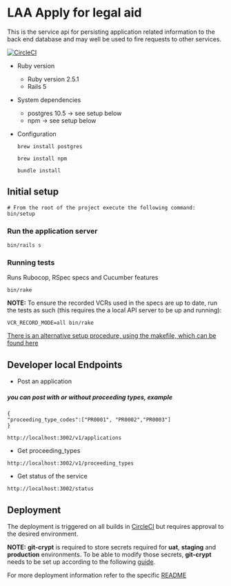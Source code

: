 # LAA Apply for legal aid

This is the service api for persisting application related information to the back end database and
may well be used to fire requests to other services.

[![CircleCI](https://circleci.com/gh/ministryofjustice/laa-apply-for-legal-aid/tree/master.svg?style=svg)](https://circleci.com/gh/ministryofjustice/laa-apply-for-legal-aid/tree/master)

* Ruby version
    * Ruby version 2.5.1
    * Rails 5

* System dependencies
    * postgres 10.5  -> see setup below
    * npm  -> see setup below

* Configuration

    ```brew install postgres```

    ```brew install npm```

    ```bundle install```

## Initial setup

```
# From the root of the project execute the following command:
bin/setup
```

### Run the application server

```
bin/rails s
```

### Running tests

Runs Rubocop, RSpec specs and Cucumber features

```
bin/rake
```

**NOTE:** To ensure the recorded VCRs used in the specs are up to date, run the tests as such (this requires the a local API server to be up and running):

```
VCR_RECORD_MODE=all bin/rake
```
[There is an alternative setup procedure, using the makefile, which can be found here](README_alt.md)
## Developer local Endpoints

* Post an application
 ##### you can post with or without proceeding types, example

    {
    "proceeding_type_codes":["PR0001", "PR0002","PR0003"]
    }


```http://localhost:3002/v1/applications```

* Get proceeding_types

```http://localhost:3002/v1/proceeding_types```

* Get status of the service

```http://localhost:3002/status```

## Deployment

The deployment is triggered on all builds in [CircleCI](https://circleci.com/gh/ministryofjustice/laa-apply-for-legal-aid) but requires approval to the desired environment.

**NOTE:** **git-crypt** is required to store secrets required for **uat**, **staging** and **production** environments. To be able to modify those secrets, **git-crypt** needs to be set up according to the following [guide](https://ministryofjustice.github.io/cloud-platform-user-docs/03-other-topics/001-git-crypt-setup/#git-crypt).

For more deployment information refer to the specific [README](./helm_deploy/apply-for-legal-aid/README.md)
